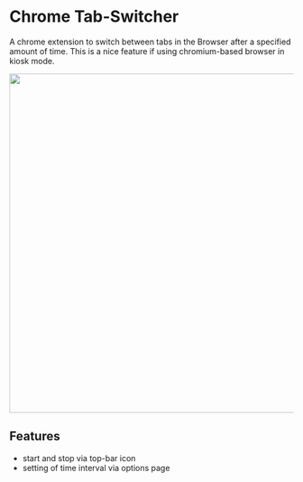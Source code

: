# Chrome Tab-Switcher
A chrome extension to switch between tabs in the Browser after a specified amount of time. 
This is a nice feature if using chromium-based browser in kiosk mode.

<p align="center">
  <img width="600" src="https://basti-sk.com/tabswitcher-resources/demo01.gif">
</p>

## Features
* start and stop via top-bar icon
* setting of time interval via options page
